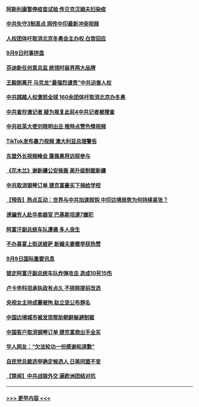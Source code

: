#### [阿斯利康暂停疫苗试验 传贝克汉姆夫妇染疫](../pages/prog202/a102936973.md?t=09101051) 
#### [中共失守3制高点 网传中印最新冲突视频](../pages/prog202/a102937097.md?t=09101051) 
#### [人权团体吁取消北京冬奥会主办权  白宫回应](../pages/prog202/a102937167.md?t=09101051) 
#### [9月9日时事拼盘](../pages/prog202/a102937147.md?t=09101051) 
#### [芬迪新任创意总监 统领时装界两大品牌](../pages/prog202/a102937131.md?t=09101051) 
#### [王毅刚离开 马克龙“最强烈谴责”中共迫害人权](../pages/prog202/a102937109.md?t=09101051) 
#### [中共践踏人权激怒全球 160余团体吁取消北京办冬奥](../pages/prog202/a102937095.md?t=09101051) 
#### [中共查抄澳记者 疑为报复此前4中共记者被搜查](../pages/prog202/a102937071.md?t=09101051) 
#### [中共驻英大使刘晓明出丑 推特点赞色情视频](../pages/prog202/a102937030.md?t=09101051) 
#### [TikTok发布暴力视频 澳大利亚总理警告](../pages/prog202/a102937000.md?t=09101051) 
#### [东盟外长视频峰会 蓬佩奥将远程参与](../pages/prog202/a102936980.md?t=09101051) 
#### [《花木兰》谢新疆公安挨轰 美升级制裁新疆](../pages/prog202/a102936971.md?t=09101051) 
#### [中共取消钢琴订单  捷克富豪买下捐给学校](../pages/prog202/a102936969.md?t=09101051) 
#### [【预告】热点互动：世界与中共加速脱钩 中印边境局势为何持续紧张？](../pages/prog202/a102936952.md?t=09101051) 
#### [诱骗穷人赴华卖器官 巴基斯坦逮7嫌犯](../pages/prog202/a102936865.md?t=09101051) 
#### [阿富汗副总统车队遭袭 多人丧生](../pages/prog202/a102936783.md?t=09101051) 
#### [不办喜宴上街送披萨 新婚夫妻暖举获热赞](../pages/prog202/a102936715.md?t=09101051) 
#### [9月9日国际重要讯息](../pages/prog202/a102936721.md?t=09101051) 
#### [锁定阿富汗副总统车队炸弹攻击 造成10死15伤](../pages/prog202/a102936738.md?t=09101051) 
#### [卢卡申科坦承执政有点久 不排除提前改选](../pages/prog202/a102936602.md?t=09101051) 
#### [央视女主持成蕾被拘 赵立坚公布罪名](../pages/prog202/a102936616.md?t=09101051) 
#### [中国边境城市被发现帮助朝鲜躲避制裁](../pages/prog202/a102936584.md?t=09101051) 
#### [中国客户取消钢琴订单 捷克富商出手全买](../pages/prog202/a102936556.md?t=09101051) 
#### [华人网友：“欠法轮功一份感谢和道歉”](../pages/prog202/a102936564.md?t=09101051) 
#### [自民党总裁选举确定候选人 日美同盟不变](../pages/prog202/a102936204.md?t=09101051) 
#### [【禁闻】中共战狼外交 逼欧洲团结对抗](../pages/prog202/a102936363.md?t=09101051) 

----
#### [ >>> 更早内容 <<< ](../indexes/prog202-earlier.md)
